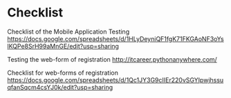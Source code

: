 # Checklist

Checklist of the Mobile Application Testing
https://docs.google.com/spreadsheets/d/1HLyDeyniQF1fgK71FKGAoNF3oYslKQPe8SrH99aMnGE/edit?usp=sharing

Testing the web-form of registration
http://itcareer.pythonanywhere.com/

Checklist for web-forms of registration
https://docs.google.com/spreadsheets/d/1Qc1JY3G9cIIEr220vSGYIpwjhssuqfanSqcm4csYJ0k/edit?usp=sharing
